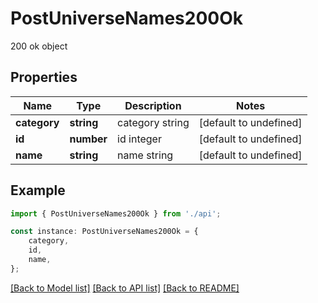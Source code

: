 # PostUniverseNames200Ok

200 ok object

## Properties

Name | Type | Description | Notes
------------ | ------------- | ------------- | -------------
**category** | **string** | category string | [default to undefined]
**id** | **number** | id integer | [default to undefined]
**name** | **string** | name string | [default to undefined]

## Example

```typescript
import { PostUniverseNames200Ok } from './api';

const instance: PostUniverseNames200Ok = {
    category,
    id,
    name,
};
```

[[Back to Model list]](../README.md#documentation-for-models) [[Back to API list]](../README.md#documentation-for-api-endpoints) [[Back to README]](../README.md)
